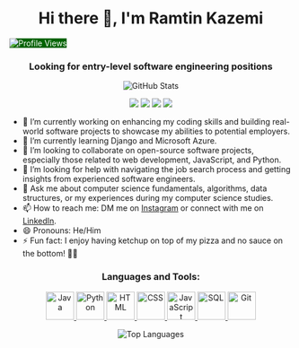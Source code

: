 <h1 align="center">Hi there 👋, I'm Ramtin Kazemi</h1>

<p align="left">
  <img src="https://komarev.com/ghpvc/?username=ramtinkazemi1" alt="Profile Views" style="background-color: darkgreen; color: white;">
  <h3 align="center">Looking for entry-level software engineering positions</h3>
</p>


<p align="center">
  <img src="https://github-readme-stats.vercel.app/api?username=ramtinkazemi1&show_icons=true&theme=dark" alt="GitHub Stats">
</p>

<p align="center">
  <img src="https://img.shields.io/badge/Java-Advanced-green">
  <img src="https://img.shields.io/badge/Python-Intermediate-blue">
  <img src="https://img.shields.io/badge/JavaScript-Intermediate-blue">
  <img src="https://img.shields.io/badge/HTML5-Intermediate-blue">
</p>

- 🔭 I’m currently working on enhancing my coding skills and building real-world software projects to showcase my abilities to potential employers.
- 🌱 I’m currently learning Django and Microsoft Azure.
- 👯 I’m looking to collaborate on open-source software projects, especially those related to web development, JavaScript, and Python.
- 🤔 I’m looking for help with navigating the job search process and getting insights from experienced software engineers.
- 💬 Ask me about computer science fundamentals, algorithms, data structures, or my experiences during my computer science studies.
- 📫 How to reach me: DM me on [Instagram](https://www.instagram.com/ramtinkazemi/) or connect with me on [LinkedIn](https://www.linkedin.com/in/ramtinkazemi1/).
- 😄 Pronouns: He/Him
- ⚡ Fun fact: I enjoy having ketchup on top of my pizza and no sauce on the bottom! 🍕🍅

<h3 align="center">Languages and Tools:</h3>
<p align="center">
  <a href="https://www.oracle.com/java/">
    <img src="https://img.icons8.com/color/50/000000/java-coffee-cup-logo.png" alt="Java" width="50" height="50">
  </a>
  <a href="https://www.python.org/">
    <img src="https://img.icons8.com/color/50/000000/python.png" alt="Python" width="50" height="50">
  </a>
  <a href="https://developer.mozilla.org/en-US/docs/Web/HTML">
    <img src="https://img.icons8.com/color/50/000000/html-5.png" alt="HTML" width="50" height="50">
  </a>
  <a href="https://developer.mozilla.org/en-US/docs/Web/CSS">
    <img src="https://img.icons8.com/color/50/000000/css3.png" alt="CSS" width="50" height="50">
  </a>
  <a href="https://developer.mozilla.org/en-US/docs/Web/JavaScript">
    <img src="https://img.icons8.com/color/50/000000/javascript.png" alt="JavaScript" width="50" height="50">
  </a>
  <a href="https://dev.mysql.com/doc/">
    <img src="https://img.icons8.com/color/50/000000/sql.png" alt="SQL" width="50" height="50">
  </a>
  <a href="https://git-scm.com/doc">
    <img src="https://img.icons8.com/ios/50/000000/git.png" alt="Git" width="50" height="50">
  </a>
</p>

<p align="center">
  <img src="https://github-readme-stats.vercel.app/api/top-langs/?username=ramtinkazemi1&layout=compact&langs_count=10" alt="Top Languages">
</p>
